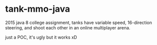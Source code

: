 # tank-mmo-java
2015 java 8 college assignment, tanks have variable speed, 16-direction steering, and shoot each other in an online multiplayer arena.

just a POC, it's ugly but it works xD
